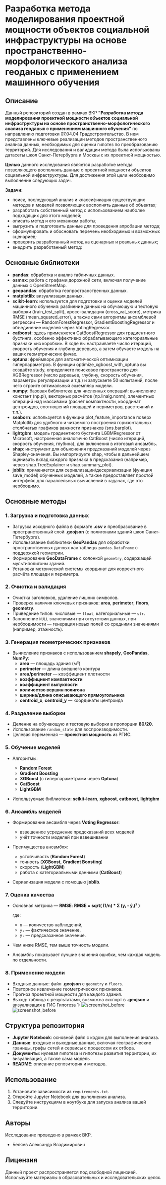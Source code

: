 # Разработка метода моделирования проектной мощности объектов социальной инфраструктуры на основе пространственно-морфологического анализа геоданых с применением машинного обучения


## Описание
Данный репозиторий создан в рамках ВКР **"Разработка метода моделирования проектной мощности объектов социальной инфраструктуры на основе пространственно-морфологического анализа геоданых с применением машинного обучения"** по направлению подготовки 07.04.04 Градостроительство. В нем представлены ключевые реализации методов пространственного анализа данных, необходимых для оценки гипотез по преобразованию территорий. 
Для исследования и валидации метода была использованы датасеты школ Санкт-Петербурга и Москвы с их проектной мощностью. 

**Целью** данного исследования является разработке метода позволяющего восполнять данные о проектной мощности объектов социальной инфраструктуры. 
Для достижения этой цели необходимо выполнение следующих задач.

**Задачи**:
- поиск, последующий анализ и классификация существующих методов и моделей позволяющих восполнять данные об объектах;
- разработать собственный метод с использованием наиболее подходящих для этого моделей;
- описать метод и его механизм работы;
- выгрузить и подготовить данные для проведения апробации метода;
- сформулировать и обосновать перечень необходимых и возможных сценариев;
- проверить разработанный метод на сценарных и реальных данных;
- внедрить разработанный метод:
 
## Основные библиотеки
- **pandas**: обработка и анализ табличных данных.
- **osmnx**: работа с графами дорожной сети, включая получение данных с OpenStreetMap.
- **geopandas**: обработка геопространственных данных.
- **matplotlib**: визуализация данных.
- **scikit-learn**: используется для подготовки и оценки моделей машинного обучения: разбиение данных на обучающую и тестовую выборки (train_test_split), кросс-валидация (cross_val_score), метрика RMSE (mean_squared_error), а также сами алгоритмы ансамблевой регрессии — RandomForestRegressor, GradientBoostingRegressor и объединение моделей через VotingRegressor.
- **catboost**: здесь применяется CatBoostRegressor для градиентного бустинга, особенно эффективно обрабатывающего категориальные признаки «из коробки». В коде вы настраиваете число итераций, скорость обучения и глубину деревьев, а затем обучаете модель на ваших геометрических фичах.
- **optuna**: фреймворк для автоматической оптимизации гиперпараметров. В функции optimize_xgboost_with_optuna вы создаёте study, определяете поисковое пространство для XGBRegressor (число деревьев, глубину, скорость обучения, параметры регуляризации и т.д.) и запускаете 50 испытаний, после чего строите оптимальный экземпляр модели.
- **numpy**: базовая библиотека для численных операций: вычисление констант (np.pi), векторных расчётов (np.linalg.norm), элементных операций над массивами (расчёт компактности, координат центроидов, соотношений площадей и периметров, расстояний и т.п.).
- **seaborn**: используется в функции plot_feature_importance поверх Matplotlib для удобного и читаемого построения горизонтальных столбчатых графиков важности признаков (sns.barplot).
- **lightgbm**: модель градиентного бустинга LGBMRegressor от Microsoft, настроенная аналогично CatBoost (число итераций, скорость обучения, глубина), для включения в итоговый ансамбль.
- **shap**: инструмент для объяснения предсказаний моделей через Shapley-значения. Вы импортируете shap, чтобы в дальнейшем оценивать вклад каждого признака в предсказания (например, через shap.TreeExplainer и shap.summary_plot).
- **joblib**: применяется для сериализации/десериализации (функция save_model) обученных моделей, а также предоставляет простой интерфейс для параллельных вычислений в задачах, где это необходимо.

## Основные методы

### 1. Загрузка и подготовка данных

- Загрузка исходного файла в формате **.csv** и преобразование в пространственный слой **.geojson** (с полигонами зданий школ Санкт-Петербурга).
- Использование библиотеки **GeoPandas** для обработки пространственных данных как таблицы `pandas.DataFrame` с поддержкой геометрии.
- Формирование **GeoDataFrame** с колонкой `geometry`, содержащей мультиполигоны зданий.
- Установка метрической системы координат для корректного расчёта площади и периметра.

### 2. Очистка и валидация

- Очистка заголовков, удаление лишних символов.
- Проверка наличия ключевых признаков: **area**, **perimeter**, **floors**, **geometry**.
- Приведение типов: числовые — `float`, категориальные — `str`.
- Заполнение `NULL` значениями при отсутствии данных, при необходимости — генерация новых полей со средними значениями (например, этажность).

### 3. Генерация геометрических признаков

- Вычисление признаков с использованием **shapely**, **GeoPandas**, **NumPy**:
  - **area** — площадь здания (м²)
  - **perimeter** — длина внешнего контура
  - **area/perimeter** — коэффициент плотности
  - **коэффициент компактности**
  - **коэффициент выпуклости**
  - **количество вершин полигона**
  - **ширина/длина описывающего прямоугольника**
  - **centroid_x**, **centroid_y** — координаты центроида

### 4. Разделение выборки

- Деление на обучающую и тестовую выборки в пропорции **80/20**.
- Использование `random_state` для воспроизводимости.
- Целевая переменная — **проектная мощность** из РГИС.

### 5. Обучение моделей

- Алгоритмы:
  - **Random Forest**
  - **Gradient Boosting**
  - **XGBoost** (с гиперпараметрами через **Optuna**)
  - **CatBoost**
  - **LightGBM**

- Используемые библиотеки: **scikit-learn**, **xgboost**, **catboost**, **lightgbm**

### 6. Ансамбль моделей

- Формирование ансамбля через **Voting Regressor**:
  - взвешенное усреднение предсказаний всех моделей
  - учёт точности моделей при взвешивании

- Преимущества ансамбля:
  - устойчивость (**Random Forest**)
  - точность (**XGBoost**, **Gradient Boosting**)
  - скорость (**LightGBM**)
  - работа с категориальными данными (**CatBoost**)

- Сериализация модели с помощью **joblib**.

### 7. Оценка качества

- Основная метрика — **RMSE**:
  **RMSE = sqrt( (1/n) * Σ (yᵢ - ŷᵢ)² )**

  где:
  - `n` — количество наблюдений,
  - `yᵢ` — фактическое значение,
  - `ŷᵢ` — предсказанное значение.

- Чем ниже RMSE, тем выше точность модели.
- Ансамбль показывает лучшие значения ошибки, чем каждая модель по отдельности.

### 8. Применение модели

- Входные данные: файл **.geojson** с `geometry` и `floors`.
- Повторное извлечение геометрических признаков.
- Прогноз проектной мощности для каждого здания.
- Выход: таблица с результатами, возможна экспорт в **.geojson** и визуализация в ГИС
Гипотеза 1:
![screenshot_before](docs/hyp1/1.1.png)
![screenshot_before](docs/hyp1/2.1.png)

## Структура репозитория
- **Jupyter Notebook**: основной файл с кодом для выполнения анализа.
- **Данные**: входные и выходные данные, включая географические границы, графы сетей и сервисы с процессом их отбора.
- **Документы**: нулевая гипотеза и гипотезы развития территории, их визуализация, а также сама модель
- **README**: описание репозитория и методов.

## Использование
1. Установите зависимости из `requirements.txt`.
2. Откройте Jupyter Notebook для выполнения анализа.
3. Следуйте инструкциям в ноутбуке для запуска анализа вашей территории.

## Авторы
Исследование проведено в рамках ВКР.
- Беляев Александр Владимирович
  
## Лицензия
Данный проект распространяется под свободной лицензией. Используйте материалы в образовательных и исследовательских целях.
